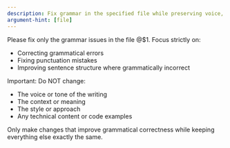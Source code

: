 ```yaml
---
description: Fix grammar in the specified file while preserving voice, tone, and context
argument-hint: [file]
---
```


Please fix only the grammar issues in the file @$1. Focus strictly on:
- Correcting grammatical errors
- Fixing punctuation mistakes
- Improving sentence structure where grammatically incorrect

Important: Do NOT change:
- The voice or tone of the writing
- The context or meaning
- The style or approach
- Any technical content or code examples

Only make changes that improve grammatical correctness while keeping everything else exactly the same.